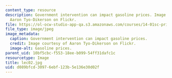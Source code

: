 ```yaml
---
content_type: resource
description: Government intervention can impact gasoline prices. Image courtesy of
  Aaron Tyo-Dikerson on Flickr.
file: https://ol-ocw-studio-app-qa.s3.amazonaws.com/courses/14-01sc-principles-of-microeconomics-fall-2011/d089bfcd30976ebf123b5e136e30d02f_lec02.jpg
file_type: image/jpeg
image_metadata:
  caption: Government intervention can impact gasoline prices.
  credit: Image courtesy of Aaron Tyo-Dikerson on Flickr.
  image-alt: Gasoline prices.
parent_uid: 10bf5cbc-f553-18ee-b099-54ff31dafc1c
resourcetype: Image
title: lec02.jpg
uid: d089bfcd-3097-6ebf-123b-5e136e30d02f
---
```

